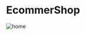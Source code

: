 # EcommerShop
![home](https://user-images.githubusercontent.com/104015895/164901633-1fea2d65-2c35-43ac-9f98-6b16f3be6d6d.png)
